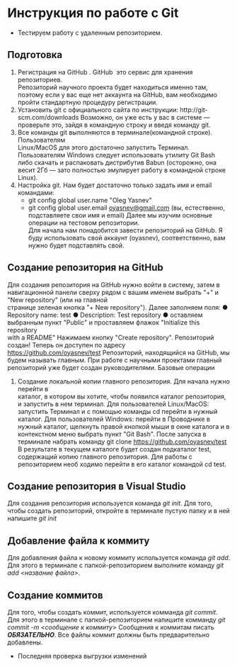 # Инструкция по работе с Git

* Тестируем работу с удаленным репозиторием.

## Подготовка 
1. Регистрация на GitHub     . GitHub ­ это сервис для хранения репозиториев.                
Репозиторий научного проекта будет находиться именно там, поэтому если у вас
еще нет аккаунта на GitHub, вам необходимо пройти стандартную процедуру
регистрации. 
2. Установить git с официального сайта по инструкции: http://git­scm.com/downloads
Возможно, он уже есть у вас в системе — проверьте это, зайдя в командную строку
и введя команду git. 
3. Все команды git выполняются в           терминале(командной строке). Пользователям      
Linux/MacOS для этого достаточно запустить Терминал. Пользователям Windows
следует использовать утилиту Git Bash либо скачать и распаковать дистрибутив
Babun (осторожно, она весит 2Гб — зато полностью эмулирует работу в командной
строке Linux). 
4. Настройка git. Нам будет достаточно только задать имя и email командами: 
   * git config ­­global user.name "Oleg Yasnev" 
   * git config ­­global user.email oyasnev@gmail.com
(вы, естественно, подставляете свои имя и email) 
Далее мы изучим основные операции на тестовом репозитории.                       
Для начала нам понадобится завести репозиторий на GitHub. Я буду использовать свой аккаунт (oyasnev), соответственно, вам нужно будет подставлять свой.

## Создание репозитория на GitHub 
Для создания репозитория на GitHub нужно войти в систему, затем в навигационной
панели сверху рядом с вашим именем выбрать "+" и "New repository" (или на главной        
странице зеленая кнопка "+ New repository"). Далее заполняем поля: 
● Repository name: test 
● Description: Test repository 
● оставляем выбранным пункт "Public" и проставляем флажок "Initialize this repository      
with a README" 
Нажимаем кнопку "Create repository". Репозиторий создан! Теперь он доступен по адресу                
https://github.com/oyasnev/test 
Репозиторий, находящийся на GitHub, мы будем называть главным. При работе с
научными проектами главный репозиторий уже будет создан руководителями. 
Базовые операции 
1. Создание локальной копии главного репозитория. Для начала нужно перейти в            
каталог, в котором вы хотите, чтобы появился каталог репозитория, и запустить в
нем терминал. Для пользователей Linux/MacOS: запустить Терминал и с помощью
команды cd перейти в нужный каталог. Для пользователей Windows: перейти в
Проводнике в нужный каталог, щелкнуть правой кнопкой мыши в окне каталога и в
контекстном меню выбрать пункт "Git Bash". 
После запуска в терминале набрать команду 
    git clone https://github.com/oyasnev/test 
В результате в текущем каталоге будет создан подкаталог test, содержащий
копию главного репозитория. Для работы с репозиторием необ ходимо перейти в его
каталог командой cd test. 

## Создание репозитория в Visual Studio
Для создания репозитория используется команда *git init*. Для того, чтобы создать репозиторий, откройте в терминале пустую папку и в ней напишите *git init*

## Добавление файла к коммиту
Для добавления файла к новому коммиту используется команда *git add*. Для этого в терминале с папкой-репозиторием выполните команду *git add <название файла>*.

## Создание коммитов
Для того, чтобы создать коммит, используется комманда *git commit*. Для этого в терминале  с папкой-репозиторием напишите комманду *git commit -m <сообщение к коммиту>* Сообщения к коммитам писать ***ОБЯЗАТЕЛЬНО***.
Все файлы коммит должны быть предварительно добавлены.

* Последняя проверка выгрузки изменений
